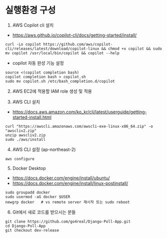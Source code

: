 # 실행환경 구성
1. AWS Copilot cli 설치
+ https://aws.github.io/copilot-cli/docs/getting-started/install/
```
curl -Lo copilot https://github.com/aws/copilot-cli/releases/latest/download/copilot-linux && chmod +x copilot && sudo mv copilot /usr/local/bin/copilot && copilot --help
```
+ copilot 자동 완성 기능 설정
```
source <(copilot completion bash)
copilot completion bash > copilot.sh
sudo mv copilot.sh /etc/bash_completion.d/copilot
```

2. AWS EC2에 적용할 IAM role 생성 및 적용

3. AWS CLI 설치
+ https://docs.aws.amazon.com/ko_kr/cli/latest/userguide/getting-started-install.html
```
curl "https://awscli.amazonaws.com/awscli-exe-linux-x86_64.zip" -o "awscliv2.zip"
unzip awscliv2.zip
sudo ./aws/install
```

4. AWS CLI 설정  (ap-northeast-2)
```
aws configure
```

5. Docker Desktop
+ https://docs.docker.com/engine/install/ubuntu/
+ https://docs.docker.com/engine/install/linux-postinstall/
```
sudo groupadd docker
sudo usermod -aG docker $USER
newgrp docker   # vs remote server 재시작 또는 sudo reboot
```

6. Git에서 새로 코드를 받으시는 분들
```
git clone https://github.com/go4real/Django-Poll-App.git
cd Django-Poll-App
git checkout dev-release
```


